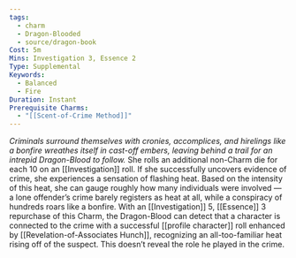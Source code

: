 ```yaml
---
tags:
  - charm
  - Dragon-Blooded
  - source/dragon-book
Cost: 5m
Mins: Investigation 3, Essence 2
Type: Supplemental
Keywords:
  - Balanced
  - Fire
Duration: Instant
Prerequisite Charms:
  - "[[Scent-of-Crime Method]]"
---
```

*Criminals surround themselves with cronies, accomplices, and hirelings like a bonfire wreathes itself in cast-off embers, leaving behind a trail for an intrepid Dragon-Blood to follow.*
She rolls an additional non-Charm die for each 10 on an [[Investigation]] roll. If she successfully uncovers evidence of crime, she experiences a sensation of flashing heat. Based on the intensity of this heat, she can gauge roughly how many individuals were involved — a lone offender’s crime barely registers as heat at all, while a conspiracy of hundreds roars like a bonfire. With an [[Investigation]] 5, [[Essence]] 3 repurchase of this Charm, the Dragon-Blood can detect that a character is connected to the crime with a successful [[profile character]] roll enhanced by [[Revelation-of-Associates Hunch]], recognizing an all-too-familiar heat rising off of the suspect. This doesn’t reveal the role he played in the crime.
